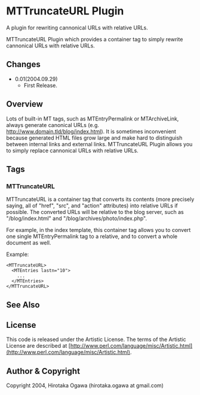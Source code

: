 # MTTruncateURL Plugin

A plugin for rewriting cannonical URLs with relative URLs.

MTTruncateURL Plugin which provides a container tag to simply rewrite cannonical URLs with relative URLs.

## Changes

 * 0.01(2004.09.29)
   * First Release.

## Overview

Lots of built-in MT tags, such as MTEntryPermalink or MTArchiveLink, always generate canonical URLs (e.g. http://www.domain.tld/blog/index.html).  It is sometimes inconvenient because generated HTML files grow large and make hard to distinguish between internal links and external links.  MTTruncateURL Plugin allows you to simply replace cannonical URLs with relative URLs.

## Tags

### MTTruncateURL

MTTruncateURL is a container tag that converts its contents (more precisely saying, all of "href", "src", and "action" attributes) into relative URLs if possible. The converted URLs will be relative to the blog server, such as "/blog/index.html" and "/blog/archives/photo/index.php".

For example, in the index template, this container tag allows you to convert one single MTEntryPermalink tag to a relative, and to convert a whole document as well.

Example:

    <MTTruncateURL>
      <MTEntries lastn="10">
        ...
      </MTEntries>
    </MTTruncateURL>

## See Also

## License

This code is released under the Artistic License. The terms of the Artistic License are described at [http://www.perl.com/language/misc/Artistic.html](http://www.perl.com/language/misc/Artistic.html).

## Author & Copyright

Copyright 2004, Hirotaka Ogawa (hirotaka.ogawa at gmail.com)
